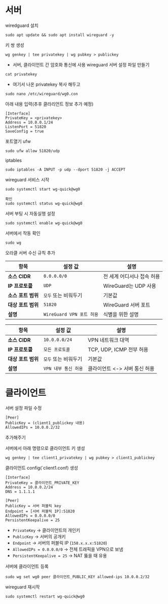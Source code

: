 # 서버
wiredguard 설치
```
sudo apt update && sudo apt install wireguard -y
```
키 쌍 생성
```
wg genkey | tee privatekey | wg pubkey > publickey
```
- 서버, 클라이언트 간 암호화 통신에 사용
wireguard 서버 설정 파일 만들기
```
cat privatekey
```
- 여기서 나온 privatekey 복사 해두고
```
sudo nano /etc/wireguard/wg0.con
```
아래 내용 입력(추후 클라리언트 정보 추가 예정)
```
[Interface]
PrivateKey = <privatekey>
Address = 10.0.0.1/24
ListenPort = 51820
SaveConfig = true
```

포트열기
ufw
```
sudo ufw allow 51820/udp
```
iptables
```
sudo iptables -A INPUT -p udp --dport 51820 -j ACCEPT
```

wireguard 서비스 시작
```
sudo systemctl start wg-quick@wg0

확인
sudo systemctl status wg-quick@wg0
```

서버 부팅 시 자동실행 설정
```
sudo systemctl enable wg-quick@wg0
```

서버에서 작동 확인
```
sudo wg
```

오라클 서버 수신 규칙 추가

| 항목           | 설정 값                  | 설명                |
| ------------ | --------------------- | ----------------- |
| **소스 CIDR**  | `0.0.0.0/0`           | 전 세계 어디서나 접속 허용   |
| **IP 프로토콜**  | `UDP`                 | WireGuard는 UDP 사용 |
| **소스 포트 범위** | `모두` 또는 비워두기          | 기본값               |
| **대상 포트 범위** | `51820`               | WireGuard 서버 포트   |
| **설명**       | `WireGuard VPN 포트 허용` | 식별을 위한 설명         |

| 항목           | 설정 값           | 설명                   |
| ------------ | -------------- | -------------------- |
| **소스 CIDR**  | `10.0.0.0/24`  | VPN 네트워크 대역          |
| **IP 프로토콜**  | `모든 프로토콜`      | TCP, UDP, ICMP 전부 허용 |
| **대상 포트 범위** | `모두` 또는 비워두기   | 기본값                  |
| **설명**       | `VPN 내부 통신 허용` | 클라이언트 <-> 서버 통신 허용   |

# 클라이언트
서버 설정 파일 수정
```
[Peer]
PublicKey = (client1_publickey 내용)
AllowedIPs = 10.0.0.2/32
```
추가해주기

서버에서 아래 명령으로 클라이언트 키 생성
```
wg genkey | tee client1_privatekey | wg pubkey > client1_publickey
```

클라이언트 config(`client1.conf) 생성
```
[Interface]
PrivateKey = 클라이언트_PRIVATE_KEY
Address = 10.0.0.2/24
DNS = 1.1.1.1

[Peer]
PublicKey = 서버 퍼블릭 key
Endpoint = [서버 퍼블릭 IP]:51820
AllowedIPs = 0.0.0.0/0
PersistentKeepalive = 25
```
- `PrivateKey` → 클라이언트의 개인키
-  `PublicKey` → 서버의 공개키
-  `Endpoint` → 서버의 퍼블릭 IP (`158.x.x.x:51820`)
- `AllowedIPs = 0.0.0.0/0` → 전체 트래픽을 VPN으로 보냄
- `PersistentKeepalive = 25` → NAT 뚫을 때 유용

서버에 클라이언트 등록
```
sudo wg set wg0 peer 클라이언트_PUBLIC_KEY allowed-ips 10.0.0.2/32
```
wireguard 재시작
```
sudo systemctl restart wg-quick@wg0
```